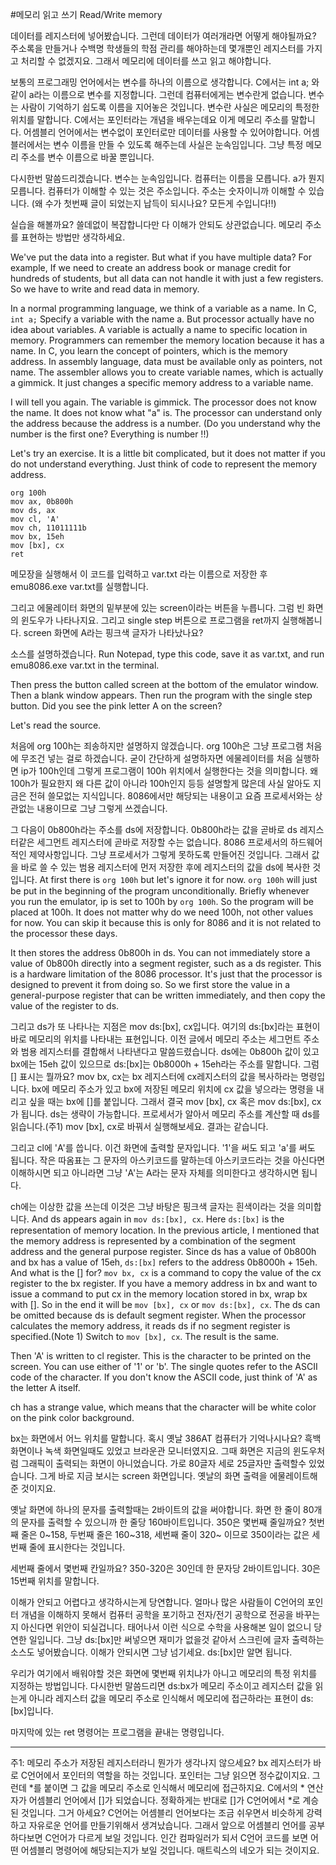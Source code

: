 #메모리 읽고 쓰기 Read/Write memory

데이터를 레지스터에 넣어봤습니다. 그런데 데이터가 여러개라면 어떻게 해야될까요? 주소록을 만들거나 수백명 학생들의 학점 관리를 해야하는데 몇개뿐인 레지스터를 가지고 처리할 수 없겠지요. 그래서 메모리에 데이터를 쓰고 읽고 해야합니다.

보통의 프로그래밍 언어에서는 변수를 하나의 이름으로 생각합니다. C에서는 int a; 와 같이 a라는 이름으로 변수를 지정합니다. 그런데 컴퓨터에게는 변수란게 없습니다. 변수는 사람이 기억하기 쉽도록 이름을 지어놓은 것입니다. 변수란 사실은 메모리의 특정한 위치를 말합니다. C에서는 포인터라는 개념을 배우는데요 이게 메모리 주소를 말합니다. 어셈블리 언어에서는 변수없이 포인터로만 데이터를 사용할 수 있어야합니다. 어셈블러에서는 변수 이름을 만들 수 있도록 해주는데 사실은 눈속임입니다. 그냥 특정 메모리 주소를 변수 이름으로 바꿀 뿐입니다. 

다시한번 말씀드리겠습니다. 변수는 눈속임입니다. 컴퓨터는 이름을 모릅니다. a가 뭔지 모릅니다. 컴퓨터가 이해할 수 있는 것은 주소입니다. 주소는 숫자이니까 이해할 수 있습니다. (왜 수가 첫번째 글이 되었는지 납득이 되시나요? 모든게 수입니다!!)

실습을 해볼까요? 쓸데없이 복잡합니다만 다 이해가 안되도 상관없습니다. 메모리 주소를 표현하는 방법만 생각하세요.

We've put the data into a register. But what if you have multiple data? For example, If we need to create an address book or manage credit for hundreds of students, but all data can not handle it with just a few registers. So we have to write and read data in memory.

In a normal programming language, we think of a variable as a name. In C, ```int a;``` Specify a variable with the name a. But processor actually have no idea about variables. A variable is actually a name to specific location in memory. Programmers can remember the memory location because it has a name. In C, you learn the concept of pointers, which is the memory address. In assembly language, data must be available only as pointers, not name. The assembler allows you to create variable names, which is actually a gimmick. It just changes a specific memory address to a variable name.

I will tell you again. The variable is gimmick. The processor does not know the name. It does not know what "a" is. The processor can understand only the address because the address is a number. (Do you understand why the number is the first one? Everything is number !!)

Let's try an exercise. It is a little bit complicated, but it does not matter if you do not understand everything. Just think of code to represent the memory address.


```
org 100h
mov ax, 0b800h
mov ds, ax
mov cl, 'A'
mov ch, 11011111b
mov bx, 15eh
mov [bx], cx
ret
```


메모장을 실행해서 이 코드를 입력하고 var.txt 라는 이름으로 저장한 후 emu8086.exe var.txt를 실행합니다.

그리고 에물레이터 화면의 밑부분에 있는 screen이라는 버튼을 누릅니다. 그럼 빈 화면의 윈도우가 나타나지요. 그리고 single step 버튼으로 프로그램을 ret까지 실행해봅니다. screen 화면에 A라는 핑크색 글자가 나타났나요?

소스를 설명하겠습니다.
Run Notepad, type this code, save it as var.txt, and run emu8086.exe var.txt in the terminal.

Then press the button called screen at the bottom of the emulator window. Then a blank window appears. Then run the program with the single step button. Did you see the pink letter A on the screen?

Let's read the source.

처음에 org 100h는 죄송하지만 설명하지 않겠습니다. org 100h은 그냥 프로그램 처음에 무조건 넣는 걸로 하겠습니다. 굳이 간단하게 설명하자면 에물레이터를 처음 실행하면 ip가 100h인데 그렇게 프로그램이 100h 위치에서 실행한다는 것을 의미합니다. 왜 100h가 필요한지 왜 다른 값이 아니라 100h인지 등등 설명할게 많은데 사실 알아도 지금은 전혀 쓸모없는 지식입니다. 8086에서만 해당되는 내용이고 요즘 프로세서와는 상관없는 내용이므로 그냥 그렇게 쓰겠습니다.

그 다음이 0b800h라는 주소를 ds에 저장합니다. 0b800h라는 값을 곧바로 ds 레지스터같은 세그먼트 레지스터에 곧바로 저장할 수는 없습니다. 8086 프로세서의 하드웨어적인 제약사항입니다. 그냥 프로세서가 그렇게 못하도록 만들어진 것입니다. 그래서 값을 바로 쓸 수 있는 범용 레지스터에 먼저 저장한 후에 레지스터의 값을 ds에 복사한 것입니다.
At first there is ```org 100h``` but let's ignore it for now. ```org 100h``` will just be put in the beginning of the program unconditionally. Briefly whenever you run the emulator, ip is set to 100h by ```org 100h```. So the program will be placed at 100h. It does not matter why do we need 100h, not other values for now. You can skip it because this is only for 8086 and it is not related to the processor these days.

It then stores the address 0b800h in ds. You can not immediately store a value of 0b800h directly into a segment register, such as a ds register. This is a hardware limitation of the 8086 processor. It's just that the processor is designed to prevent it from doing so. So we first store the value in a general-purpose register that can be written immediately, and then copy the value of the register to ds.


그리고 ds가 또 나타나는 지점은 mov ds:[bx], cx입니다. 여기의 ds:[bx]라는 표현이 바로 메모리의 위치를 나타내는 표현입니다. 이전 글에서 메모리 주소는 세그먼트 주소와 범용 레지스터를 결합해서 나타낸다고 말씀드렸습니다. ds에는 0b800h 값이 있고 bx에는 15eh 값이 있으므로 ds:[bx]는 0b8000h + 15eh라는 주소를 말합니다. 그럼 [] 표시는 뭘까요? mov bx, cx는 bx 레지스터에 cx레지스터의 값을 복사하라는 명령입니다. bx에 메모리 주소가 있고 bx에 저장된 메모리 위치에 cx 값을 넣으라는 명령을 내리고 싶을 때는 bx에 []를 붙입니다. 그래서 결국 mov [bx], cx 혹은 mov ds:[bx], cx 가 됩니다. ds는 생략이 가능합니다. 프로세서가 알아서 메모리 주소를 계산할 때 ds를 읽습니다.(주1) mov [bx], cx로 바꿔서 실행해보세요. 결과는 같습니다.

그리고 cl에 'A'를 씁니다. 이건 화면에 출력할 문자입니다. '1'을 써도 되고 'a'를 써도 됩니다. 작은 따옴표는 그 문자의 아스키코드를 말하는데 아스키코드라는 것을 아신다면 이해하시면 되고 아니라면 그냥 'A'는 A라는 문자 자체를 의미한다고 생각하시면 됩니다.

ch에는 이상한 값을 쓰는데 이것은 그냥 바탕은 핑크색 글자는 흰색이라는 것을 의미합니다.
And ds appears again in ```mov ds:[bx], cx```. Here ```ds:[bx]``` is the representation of memory location. In the previous article, I mentioned that the memory address is represented by a combination of the segment address and the general purpose register. Since ds has a value of 0b800h and bx has a value of 15eh, ```ds:[bx]``` refers to the address 0b8000h + 15eh. And what is the [] for? ```mov bx, cx``` is a command to copy the value of the cx register to the bx register. If you have a memory address in bx and want to issue a command to put cx in the memory location stored in bx, wrap bx with []. So in the end it will be ```mov [bx], cx``` or ```mov ds:[bx], cx```. The ds can be omitted because ds is default segment register. When the processor calculates the memory address, it reads ds if no segment register is specified.(Note 1) Switch to ```mov [bx], cx```. The result is the same.

Then 'A' is written to cl register. This is the character to be printed on the screen. You can use either of '1' or 'b'. The single quotes refer to the ASCII code of the character. If you don't know the ASCII code, just think of 'A' as the letter A itself.

ch has a strange value, which means that the character will be white color on the pink color background.

bx는 화면에서 어느 위치를 말합니다. 혹시 옛날 386AT 컴퓨터가 기억나시나요? 흑백 화면이나 녹색 화면일때도 있었고 브라운관 모니터였지요. 그때 화면은 지금의 윈도우처럼 그래픽이 출력되는 화면이 아니었습니다. 가로 80글자 세로 25글자만 출력할수 있었습니다. 그게 바로 지금 보시는 screen 화면입니다. 옛날의 화면 출력을 에물레이트해준 것이지요.

옛날 화면에 하나의 문자를 출력할때는 2바이트의 값을 써야합니다. 화면 한 줄이 80개의 문자를 출력할 수 있으니까 한 줄당 160바이트입니다. 350은 몇번째 줄일까요? 첫번째 줄은 0~158, 두번째 줄은 160~318, 세번째 줄이 320~ 이므로 350이라는 값은 세번째 줄에 표시한다는 것입니다.

세번째 줄에서 몇번째 칸일까요? 350-320은 30인데 한 문자당 2바이트입니다. 30은 15번째 위치를 말합니다.

이해가 안되고 어렵다고 생각하시는게 당연합니다. 얼마나 많은 사람들이 C언어의 포인터 개념을 이해하지 못해서 컴퓨터 공학을 포기하고 전자/전기 공학으로 전공을 바꾸는지 아신다면 위안이 되실겁니다. 태어나서 이런 식으로 수학을 사용해본 일이 없으니 당연한 일입니다. 그냥 ds:[bx]만 써넣으면 재미가 없을것 같아서 스크린에 글자 출력하는 소스도 넣어봤습니다. 이해가 안되시면 그냥 넘기세요. ds:[bx]만 알면 됩니다.

우리가 여기에서 배워야할 것은 화면에 몇번째 위치냐가 아니고 메모리의 특정 위치를 지정하는 방법입니다. 다시한번 말씀드리면 ds:bx가 메모리 주소이고 레지스터 값을 읽는게 아니라 레지스터 값을 메모리 주소로 인식해서 메모리에 접근하라는 표현이 ds:[bx]입니다. 

마지막에 있는 ret 명령어는 프로그램을 끝내는 명령입니다.

---

주1: 메모리 주소가 저장된 레지스터라니 뭔가가 생각나지 않으세요? bx 레지스터가 바로 C언어에서 포인터의 역할을 하는 것입니다. 포인터는 그냥 읽으면 정수값이지요. 그런데 *를 붙이면 그 값을 메모리 주소로 인식해서 메모리에 접근하지요. C에서의 * 연산자가 어셈블리 언어에서 []가 되었습니다. 정확하게는 반대로 []가 C언어에서 *로 계승된 것입니다. 그거 아세요? C언어는 어셈블리 언어보다는 조금 쉬우면서 비슷하게 강력하고 자유로운 언어를 만들기위해서 생겨났습니다. 그래서 앞으로 어셈블리 언어를 공부하다보면 C언어가 다르게 보일 것입니다. 인간 컴파일러가 되서 C언어 코드를 보면 어떤 어셈블리 명령어에 해당되는지가 보일 것입니다. 매트릭스의 네오가 되는 것이지요.